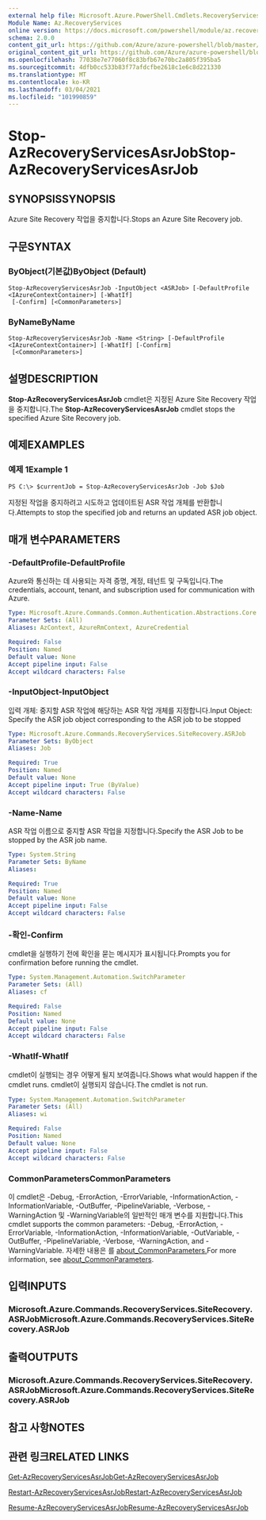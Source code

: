 ```yaml
---
external help file: Microsoft.Azure.PowerShell.Cmdlets.RecoveryServices.SiteRecovery.dll-Help.xml
Module Name: Az.RecoveryServices
online version: https://docs.microsoft.com/powershell/module/az.recoveryservices/stop-azrecoveryservicesasrjob
schema: 2.0.0
content_git_url: https://github.com/Azure/azure-powershell/blob/master/src/RecoveryServices/RecoveryServices/help/Stop-AzRecoveryServicesAsrJob.md
original_content_git_url: https://github.com/Azure/azure-powershell/blob/master/src/RecoveryServices/RecoveryServices/help/Stop-AzRecoveryServicesAsrJob.md
ms.openlocfilehash: 77038e7e77060f8c83bfb67e70bc2a805f395ba5
ms.sourcegitcommit: 4dfb0cc533b83f77afdcfbe2618c1e6c8d221330
ms.translationtype: MT
ms.contentlocale: ko-KR
ms.lasthandoff: 03/04/2021
ms.locfileid: "101990859"
---
```

# <span data-ttu-id="c96b9-101">Stop-AzRecoveryServicesAsrJob</span><span class="sxs-lookup"><span data-stu-id="c96b9-101">Stop-AzRecoveryServicesAsrJob</span></span>

## <span data-ttu-id="c96b9-102">SYNOPSIS</span><span class="sxs-lookup"><span data-stu-id="c96b9-102">SYNOPSIS</span></span>
<span data-ttu-id="c96b9-103">Azure Site Recovery 작업을 중지합니다.</span><span class="sxs-lookup"><span data-stu-id="c96b9-103">Stops an Azure Site Recovery job.</span></span>

## <span data-ttu-id="c96b9-104">구문</span><span class="sxs-lookup"><span data-stu-id="c96b9-104">SYNTAX</span></span>

### <span data-ttu-id="c96b9-105">ByObject(기본값)</span><span class="sxs-lookup"><span data-stu-id="c96b9-105">ByObject (Default)</span></span>
```
Stop-AzRecoveryServicesAsrJob -InputObject <ASRJob> [-DefaultProfile <IAzureContextContainer>] [-WhatIf]
 [-Confirm] [<CommonParameters>]
```

### <span data-ttu-id="c96b9-106">ByName</span><span class="sxs-lookup"><span data-stu-id="c96b9-106">ByName</span></span>
```
Stop-AzRecoveryServicesAsrJob -Name <String> [-DefaultProfile <IAzureContextContainer>] [-WhatIf] [-Confirm]
 [<CommonParameters>]
```

## <span data-ttu-id="c96b9-107">설명</span><span class="sxs-lookup"><span data-stu-id="c96b9-107">DESCRIPTION</span></span>
<span data-ttu-id="c96b9-108">**Stop-AzRecoveryServicesAsrJob** cmdlet은 지정된 Azure Site Recovery 작업을 중지합니다.</span><span class="sxs-lookup"><span data-stu-id="c96b9-108">The **Stop-AzRecoveryServicesAsrJob** cmdlet stops the specified Azure Site Recovery job.</span></span>

## <span data-ttu-id="c96b9-109">예제</span><span class="sxs-lookup"><span data-stu-id="c96b9-109">EXAMPLES</span></span>

### <span data-ttu-id="c96b9-110">예제 1</span><span class="sxs-lookup"><span data-stu-id="c96b9-110">Example 1</span></span>
```
PS C:\> $currentJob = Stop-AzRecoveryServicesAsrJob -Job $Job
```

<span data-ttu-id="c96b9-111">지정된 작업을 중지하려고 시도하고 업데이트된 ASR 작업 개체를 반환합니다.</span><span class="sxs-lookup"><span data-stu-id="c96b9-111">Attempts to stop the specified job and returns an updated ASR job object.</span></span>

## <span data-ttu-id="c96b9-112">매개 변수</span><span class="sxs-lookup"><span data-stu-id="c96b9-112">PARAMETERS</span></span>

### <span data-ttu-id="c96b9-113">-DefaultProfile</span><span class="sxs-lookup"><span data-stu-id="c96b9-113">-DefaultProfile</span></span>
<span data-ttu-id="c96b9-114">Azure와 통신하는 데 사용되는 자격 증명, 계정, 테넌트 및 구독입니다.</span><span class="sxs-lookup"><span data-stu-id="c96b9-114">The credentials, account, tenant, and subscription used for communication with Azure.</span></span>


```yaml
Type: Microsoft.Azure.Commands.Common.Authentication.Abstractions.Core.IAzureContextContainer
Parameter Sets: (All)
Aliases: AzContext, AzureRmContext, AzureCredential

Required: False
Position: Named
Default value: None
Accept pipeline input: False
Accept wildcard characters: False
```

### <span data-ttu-id="c96b9-115">-InputObject</span><span class="sxs-lookup"><span data-stu-id="c96b9-115">-InputObject</span></span>
<span data-ttu-id="c96b9-116">입력 개체: 중지할 ASR 작업에 해당하는 ASR 작업 개체를 지정합니다.</span><span class="sxs-lookup"><span data-stu-id="c96b9-116">Input Object: Specify the ASR job object corresponding to the ASR job to be stopped</span></span>

```yaml
Type: Microsoft.Azure.Commands.RecoveryServices.SiteRecovery.ASRJob
Parameter Sets: ByObject
Aliases: Job

Required: True
Position: Named
Default value: None
Accept pipeline input: True (ByValue)
Accept wildcard characters: False
```

### <span data-ttu-id="c96b9-117">-Name</span><span class="sxs-lookup"><span data-stu-id="c96b9-117">-Name</span></span>
<span data-ttu-id="c96b9-118">ASR 작업 이름으로 중지할 ASR 작업을 지정합니다.</span><span class="sxs-lookup"><span data-stu-id="c96b9-118">Specify the ASR Job to be stopped by the ASR job name.</span></span>

```yaml
Type: System.String
Parameter Sets: ByName
Aliases:

Required: True
Position: Named
Default value: None
Accept pipeline input: False
Accept wildcard characters: False
```

### <span data-ttu-id="c96b9-119">-확인</span><span class="sxs-lookup"><span data-stu-id="c96b9-119">-Confirm</span></span>
<span data-ttu-id="c96b9-120">cmdlet을 실행하기 전에 확인을 묻는 메시지가 표시됩니다.</span><span class="sxs-lookup"><span data-stu-id="c96b9-120">Prompts you for confirmation before running the cmdlet.</span></span>

```yaml
Type: System.Management.Automation.SwitchParameter
Parameter Sets: (All)
Aliases: cf

Required: False
Position: Named
Default value: None
Accept pipeline input: False
Accept wildcard characters: False
```

### <span data-ttu-id="c96b9-121">-WhatIf</span><span class="sxs-lookup"><span data-stu-id="c96b9-121">-WhatIf</span></span>
<span data-ttu-id="c96b9-122">cmdlet이 실행되는 경우 어떻게 될지 보여줍니다.</span><span class="sxs-lookup"><span data-stu-id="c96b9-122">Shows what would happen if the cmdlet runs.</span></span> <span data-ttu-id="c96b9-123">cmdlet이 실행되지 않습니다.</span><span class="sxs-lookup"><span data-stu-id="c96b9-123">The cmdlet is not run.</span></span>

```yaml
Type: System.Management.Automation.SwitchParameter
Parameter Sets: (All)
Aliases: wi

Required: False
Position: Named
Default value: None
Accept pipeline input: False
Accept wildcard characters: False
```

### <span data-ttu-id="c96b9-124">CommonParameters</span><span class="sxs-lookup"><span data-stu-id="c96b9-124">CommonParameters</span></span>
<span data-ttu-id="c96b9-125">이 cmdlet은 -Debug, -ErrorAction, -ErrorVariable, -InformationAction, -InformationVariable, -OutBuffer, -PipelineVariable, -Verbose, -WarningAction 및 -WarningVariable의 일반적인 매개 변수를 지원합니다.</span><span class="sxs-lookup"><span data-stu-id="c96b9-125">This cmdlet supports the common parameters: -Debug, -ErrorAction, -ErrorVariable, -InformationAction, -InformationVariable, -OutVariable, -OutBuffer, -PipelineVariable, -Verbose, -WarningAction, and -WarningVariable.</span></span> <span data-ttu-id="c96b9-126">자세한 내용은 를 [about_CommonParameters.](http://go.microsoft.com/fwlink/?LinkID=113216)</span><span class="sxs-lookup"><span data-stu-id="c96b9-126">For more information, see [about_CommonParameters](http://go.microsoft.com/fwlink/?LinkID=113216).</span></span>

## <span data-ttu-id="c96b9-127">입력</span><span class="sxs-lookup"><span data-stu-id="c96b9-127">INPUTS</span></span>

### <span data-ttu-id="c96b9-128">Microsoft.Azure.Commands.RecoveryServices.SiteRecovery.ASRJob</span><span class="sxs-lookup"><span data-stu-id="c96b9-128">Microsoft.Azure.Commands.RecoveryServices.SiteRecovery.ASRJob</span></span>

## <span data-ttu-id="c96b9-129">출력</span><span class="sxs-lookup"><span data-stu-id="c96b9-129">OUTPUTS</span></span>

### <span data-ttu-id="c96b9-130">Microsoft.Azure.Commands.RecoveryServices.SiteRecovery.ASRJob</span><span class="sxs-lookup"><span data-stu-id="c96b9-130">Microsoft.Azure.Commands.RecoveryServices.SiteRecovery.ASRJob</span></span>

## <span data-ttu-id="c96b9-131">참고 사항</span><span class="sxs-lookup"><span data-stu-id="c96b9-131">NOTES</span></span>

## <span data-ttu-id="c96b9-132">관련 링크</span><span class="sxs-lookup"><span data-stu-id="c96b9-132">RELATED LINKS</span></span>

[<span data-ttu-id="c96b9-133">Get-AzRecoveryServicesAsrJob</span><span class="sxs-lookup"><span data-stu-id="c96b9-133">Get-AzRecoveryServicesAsrJob</span></span>](./Get-AzRecoveryServicesAsrJob.md)

[<span data-ttu-id="c96b9-134">Restart-AzRecoveryServicesAsrJob</span><span class="sxs-lookup"><span data-stu-id="c96b9-134">Restart-AzRecoveryServicesAsrJob</span></span>](./Restart-AzRecoveryServicesAsrJob.md)

[<span data-ttu-id="c96b9-135">Resume-AzRecoveryServicesAsrJob</span><span class="sxs-lookup"><span data-stu-id="c96b9-135">Resume-AzRecoveryServicesAsrJob</span></span>](./Resume-AzRecoveryServicesAsrJob.md)
